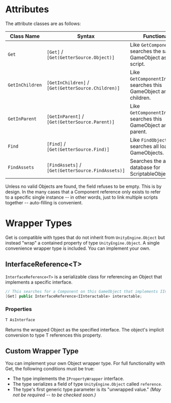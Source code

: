 # Attributes

The attribute classes are as follows:

| Class Name | Syntax | Functionality |
| - | - | - |
| `Get` | `[Get]` / `[Get(GetterSource.Object)]` | Like `GetComponent`, searches the same GameObject as this script. |
| `GetInChildren` | `[GetInChildren]` / `[Get(GetterSource.Children)]` | Like `GetComponentInChildren`, searches this GameObject and its children. |
| `GetInParent` | `[GetInParent]` / `[Get(GetterSource.Parent)]` | Like `GetComponentInParent`, searches this GameObject and its parent. |
| `Find` | `[Find]` / `[Get(GetterSource.Find)]` | Like `FindObjectOfType`, searches all loaded GameObjects. |
| `FindAssets` | `[FindAssets]` / `[Get(GetterSource.FindAssets)]` | Searches the asset database for ScriptableObjects. |

Unless no valid Objects are found, the field refuses to be empty. This is by design. In the many cases that a Component reference only exists to refer to a specific single instance -- in other words, just to link multiple scripts together -- auto-filling is convenient.

# Wrapper Types

Get is compatible with types that do not inherit from `UnityEngine.Object` but instead "wrap" a contained property of type `UnityEngine.Object`. A single convenience wrapper type is included. You can implement your own.

## InterfaceReference\<T\>

`InterfaceReference<T>` is a serializable class for referencing an Object that implements a specific interface.

```cs
// This searches for a Component on this GameObject that implements IInteractable.
[Get] public InterfaceReference<IInteractable> interactable;
```

### Properties

```cs
T AsInterface
```
Returns the wrapped Object as the specified interface. The object's implicit conversion to type T references this property.

## Custom Wrapper Type

You can implement your own Object wrapper type. For full functionality with Get, the following conditions must be true:
- The type implements the `IPropertyWrapper` interface.
- The type serializes a field of type `UnityEngine.Object` called `reference`.
- The type's first generic type parameter is its "unwrapped value." _(May not be required -- to be checked soon.)_
